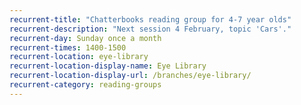 ```yaml
---
recurrent-title: "Chatterbooks reading group for 4-7 year olds"
recurrent-description: "Next session 4 February, topic 'Cars'."
recurrent-day: Sunday once a month
recurrent-times: 1400-1500
recurrent-location: eye-library
recurrent-location-display-name: Eye Library
recurrent-location-display-url: /branches/eye-library/
recurrent-category: reading-groups
---
```

